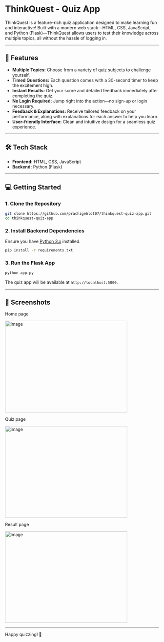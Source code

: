 # ThinkQuest - Quiz App

ThinkQuest is a feature-rich quiz application designed to make learning fun and interactive! Built with a modern web stack—HTML, CSS, JavaScript, and Python (Flask)—ThinkQuest allows users to test their knowledge across multiple topics, all without the hassle of logging in.

---

## 🚀 Features

- **Multiple Topics:** Choose from a variety of quiz subjects to challenge yourself.
- **Timed Questions:** Each question comes with a 30-second timer to keep the excitement high.
- **Instant Results:** Get your score and detailed feedback immediately after completing the quiz.
- **No Login Required:** Jump right into the action—no sign-up or login necessary.
- **Feedback & Explanations:** Receive tailored feedback on your performance, along with explanations for each answer to help you learn.
- **User-friendly Interface:** Clean and intuitive design for a seamless quiz experience.

---

## 🛠️ Tech Stack

- **Frontend:** HTML, CSS, JavaScript
- **Backend:** Python (Flask)

---

## 💻 Getting Started

### 1. Clone the Repository

```bash
git clone https://github.com/prachigehlot07/thinkquest-quiz-app.git
cd thinkquest-quiz-app
```

### 2. Install Backend Dependencies

Ensure you have [Python 3.x](https://www.python.org/downloads/) installed.

```bash
pip install -r requirements.txt
```

### 3. Run the Flask App

```bash
python app.py
```

The quiz app will be available at `http://localhost:5000`.

---

## 📸 Screenshots


Home page

<img width="400" height="300" alt="image" src="https://github.com/user-attachments/assets/7c95622d-b499-418a-b5be-dbaeb92cf0c9" />

Quiz page

<img width="400" height="300" alt="image" src="https://github.com/user-attachments/assets/da3b5fc0-cfbb-4566-8d78-69423a28623e" />

Result page

<img width="400" height="300" alt="image" src="https://github.com/user-attachments/assets/f6e1532c-6044-4d55-b170-44ac03aeed3d" />



---

Happy quizzing! 🚀
